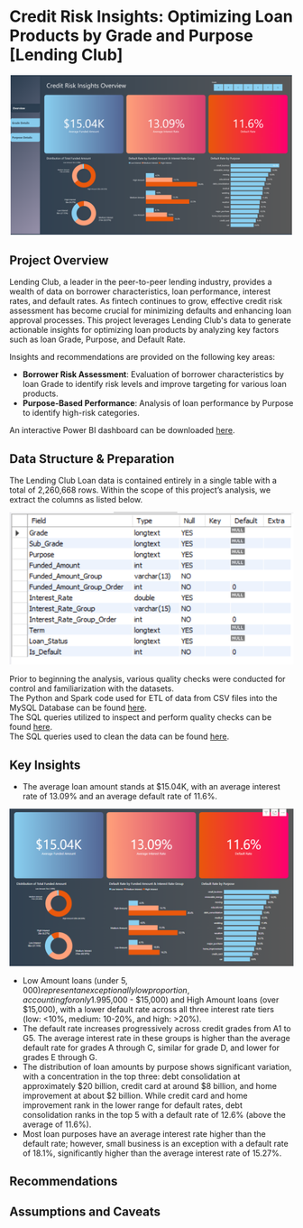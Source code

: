 # Credit Risk Insights: Optimizing Loan Products by Grade and Purpose [Lending Club]
![](images/overview_page.png)

## Project Overview
Lending Club, a leader in the peer-to-peer lending industry, provides a wealth of data on borrower characteristics, loan performance, interest rates, and default rates. As fintech continues to grow, effective credit risk assessment has become crucial for minimizing defaults and enhancing loan approval processes. This project leverages Lending Club's data to generate actionable insights for optimizing loan products by analyzing key factors such as loan Grade, Purpose, and Default Rate.

Insights and recommendations are provided on the following key areas:
- **Borrower Risk Assessment**: Evaluation of borrower characteristics by loan Grade to identify risk levels and improve targeting for various loan products.  
- **Purpose-Based Performance**: Analysis of loan performance by Purpose to identify high-risk categories.
  
An interactive Power BI dashboard can be downloaded [here](https://app.powerbi.com/groups/me/reports/47bb9f14-9a87-492a-8b24-948a12c2f811/8f03a32be0be0e34306b?experience=power-bi "target=_blank").

## Data Structure & Preparation
The Lending Club Loan data is contained entirely in a single table with a total of 2,260,668 rows. Within the scope of this project’s analysis, we extract the columns as listed below.

![](images/data_structure.PNG)

Prior to beginning the analysis, various quality checks were conducted for control and familiarization with the datasets.  
The Python and Spark code used for ETL of data from CSV files into the MySQL Database can be found [here](etl_csv_to_mysql.ipynb).  
The SQL queries utilized to inspect and perform quality checks can be found [here](SQL_initial_checks.sql).  
The SQL queries used to clean the data can be found [here](SQL_clean_and_transform.sql).

## Key Insights
- The average loan amount stands at $15.04K, with an average interest rate of 13.09% and an average default rate of 11.6%.
  
![](images/overview_1.png)

- Low Amount loans (under $5,000) represent an exceptionally low proportion, accounting for only 1.99% of the total loan volume. However, they exhibit the lowest default rate compared to Medium Amount loans ($5,000 - $15,000) and High Amount loans (over $15,000), with a lower default rate across all three interest rate tiers (low: <10%, medium: 10-20%, and high: >20%).
- The default rate increases progressively across credit grades from A1 to G5. The average interest rate in these groups is higher than the average default rate for grades A through C, similar for grade D, and lower for grades E through G.
- The distribution of loan amounts by purpose shows significant variation, with a concentration in the top three: debt consolidation at approximately $20 billion, credit card at around $8 billion, and home improvement at about $2 billion. While credit card and home improvement rank in the lower range for default rates, debt consolidation ranks in the top 5 with a default rate of 12.6% (above the average of 11.6%).
- Most loan purposes have an average interest rate higher than the default rate; however, small business is an exception with a default rate of 18.1%, significantly higher than the average interest rate of 15.27%.


## Recommendations

## Assumptions and Caveats



